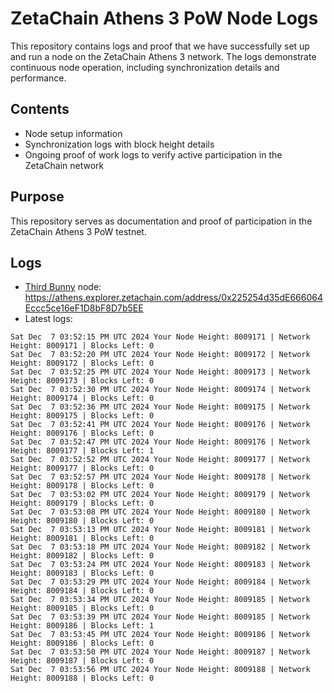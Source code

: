 # ZetaChain Athens 3 PoW Node Logs
This repository contains logs and proof that we have successfully set up and run a node on the ZetaChain Athens 3 network. The logs demonstrate continuous node operation, including synchronization details and performance.

## Contents
- Node setup information
- Synchronization logs with block height details
- Ongoing proof of work logs to verify active participation in the ZetaChain network

## Purpose
This repository serves as documentation and proof of participation in the ZetaChain Athens 3 PoW testnet.

## Logs

- [Third Bunny](https://thirdbunny.xyz/) node: https://athens.explorer.zetachain.com/address/0x225254d35dE666064Eccc5ce16eF1D8bF8D7b5EE
- Latest logs:
```
Sat Dec  7 03:52:15 PM UTC 2024 Your Node Height: 8009171 | Network Height: 8009171 | Blocks Left: 0
Sat Dec  7 03:52:20 PM UTC 2024 Your Node Height: 8009172 | Network Height: 8009172 | Blocks Left: 0
Sat Dec  7 03:52:25 PM UTC 2024 Your Node Height: 8009173 | Network Height: 8009173 | Blocks Left: 0
Sat Dec  7 03:52:30 PM UTC 2024 Your Node Height: 8009174 | Network Height: 8009174 | Blocks Left: 0
Sat Dec  7 03:52:36 PM UTC 2024 Your Node Height: 8009175 | Network Height: 8009175 | Blocks Left: 0
Sat Dec  7 03:52:41 PM UTC 2024 Your Node Height: 8009176 | Network Height: 8009176 | Blocks Left: 0
Sat Dec  7 03:52:47 PM UTC 2024 Your Node Height: 8009176 | Network Height: 8009177 | Blocks Left: 1
Sat Dec  7 03:52:52 PM UTC 2024 Your Node Height: 8009177 | Network Height: 8009177 | Blocks Left: 0
Sat Dec  7 03:52:57 PM UTC 2024 Your Node Height: 8009178 | Network Height: 8009178 | Blocks Left: 0
Sat Dec  7 03:53:02 PM UTC 2024 Your Node Height: 8009179 | Network Height: 8009179 | Blocks Left: 0
Sat Dec  7 03:53:08 PM UTC 2024 Your Node Height: 8009180 | Network Height: 8009180 | Blocks Left: 0
Sat Dec  7 03:53:13 PM UTC 2024 Your Node Height: 8009181 | Network Height: 8009181 | Blocks Left: 0
Sat Dec  7 03:53:18 PM UTC 2024 Your Node Height: 8009182 | Network Height: 8009182 | Blocks Left: 0
Sat Dec  7 03:53:24 PM UTC 2024 Your Node Height: 8009183 | Network Height: 8009183 | Blocks Left: 0
Sat Dec  7 03:53:29 PM UTC 2024 Your Node Height: 8009184 | Network Height: 8009184 | Blocks Left: 0
Sat Dec  7 03:53:34 PM UTC 2024 Your Node Height: 8009185 | Network Height: 8009185 | Blocks Left: 0
Sat Dec  7 03:53:39 PM UTC 2024 Your Node Height: 8009185 | Network Height: 8009186 | Blocks Left: 1
Sat Dec  7 03:53:45 PM UTC 2024 Your Node Height: 8009186 | Network Height: 8009186 | Blocks Left: 0
Sat Dec  7 03:53:50 PM UTC 2024 Your Node Height: 8009187 | Network Height: 8009187 | Blocks Left: 0
Sat Dec  7 03:53:56 PM UTC 2024 Your Node Height: 8009188 | Network Height: 8009188 | Blocks Left: 0
```
